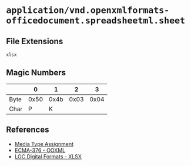 # `application/vnd.openxmlformats-officedocument.spreadsheetml.sheet`

## File Extensions

`xlsx`

## Magic Numbers

|      | 0    | 1    | 2    | 3    |
| ---- | ---- | ---- | ---- | ---- |
| Byte | 0x50 | 0x4b | 0x03 | 0x04 |
| Char | P    | K    |      |      |

## References

- [Media Type Assignment](https://www.iana.org/assignments/media-types/application/vnd.openxmlformats-officedocument.spreadsheetml.sheet)
- [ECMA-376 - OOXML](https://ecma-international.org/publications-and-standards/standards/ecma-376/)
- [LOC Digital Formats - XLSX](https://www.loc.gov/preservation/digital/formats/fdd/fdd000401.shtml)

